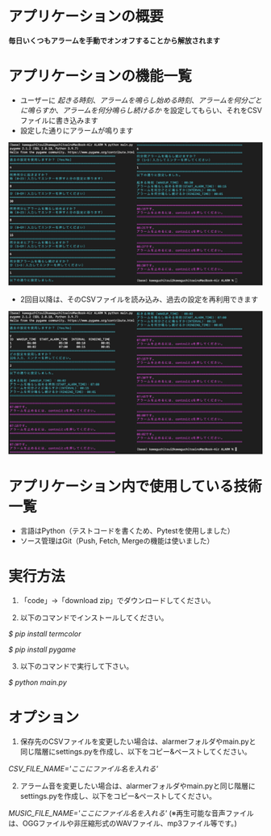 # アプリケーションの概要

__毎日いくつもアラームを手動でオンオフすることから解放されます__

# アプリケーションの機能一覧

* ユーザーに _起きる時刻_、_アラームを鳴らし始める時刻_、_アラームを何分ごとに鳴らすか_、_アラームを何分鳴らし続けるか_ を設定してもらい、それをCSVファイルに書き込みます
* 設定した通りにアラームが鳴ります

![Alt text](/alarmer/documents/sample.JPG)

* 2回目以降は、そのCSVファイルを読み込み、過去の設定を再利用できます

![Alt text](/alarmer/documents/sample2.JPG)

# アプリケーション内で使用している技術一覧
* 言語はPython（テストコードを書くため、Pytestを使用しました）
* ソース管理はGit（Push, Fetch, Mergeの機能は使いました）

# 実行方法
1. 「code」→「download zip」でダウンロードしてください。

2. 以下のコマンドでインストールしてください。

_$ pip install termcolor_

_$ pip install pygame_

3. 以下のコマンドで実行して下さい。

_$ python main.py_

# オプション

1. 保存先のCSVファイルを変更したい場合は、alarmerフォルダやmain.pyと同じ階層にsettings.pyを作成し、以下をコピー&ペーストしてください。

_CSV_FILE_NAME='ここにファイル名を入れる'_

2. アラーム音を変更したい場合は、alarmerフォルダやmain.pyと同じ階層にsettings.pyを作成し、以下をコピー&ペーストしてください。

_MUSIC_FILE_NAME='ここにファイル名を入れる'_ (※再生可能な音声ファイルは、OGGファイルや非圧縮形式のWAVファイル、mp3ファイル等です。)
